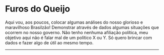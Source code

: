 # Furos do Queijo

Aqui vou, aos poucos, colocar algumas análises do nosso glorioso e maravilhoso Brasilzão! Demonstrar através de dados algumas situações que ocorrem no nosso governo. Não tenho nenhuma afiliação política, meu objetivo aqui não é falar mal de um político X ou Y. Só quero brincar com dados e fazer algo de útil ao mesmo tempo.
<hr />